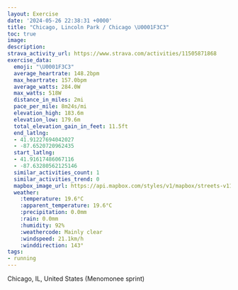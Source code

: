 ```yaml
---
layout: Exercise
date: '2024-05-26 22:38:31 +0000'
title: "Chicago, Lincoln Park / Chicago \U0001F3C3"
toc: true
image:
description:
strava_activity_url: https://www.strava.com/activities/11505871868
exercise_data:
  emoji: "\U0001F3C3"
  average_heartrate: 148.2bpm
  max_heartrate: 157.0bpm
  average_watts: 284.0W
  max_watts: 518W
  distance_in_miles: 2mi
  pace_per_mile: 8m24s/mi
  elevation_high: 183.6m
  elevation_low: 179.6m
  total_elevation_gain_in_feet: 11.5ft
  end_latlng:
  - 41.91227694042027
  - -87.6520720962435
  start_latlng:
  - 41.91617486067116
  - -87.63280562125146
  similar_activities_count: 1
  similar_activities_trend: 0
  mapbox_image_url: https://api.mapbox.com/styles/v1/mapbox/streets-v11/static/path-5+787af2-1.0(eez~Fj%7BzuOIBU%40OFKNG%60%40IFc%40AWEa%40UGG%40SNYb%40Sd%40m%40F%3FVXJBH%3FZMX%40JARQRe%40HGf%40O%60%40QJKDK%40OKg%40Ek%40%3F%5DLs%40%40UCWDG%60%40Of%40BPHD%3Fb%40Ih%40AFDDJXbCI~%40%40TVVRXBL%3F%60%40DHPJFNHt%40Xr%40Jt%40p%40zCJl%40HNHDlBBPBBF%40hBChCDzLBd%40Fl%40JfC%40vEF%7CCH%7CKBVDFzAALBBHJjZBVDDJ%40%40LF%60HC~C),pin-s-s+e5b22e(-87.63334,41.91843),pin-s-f+89ae00(-87.65059,41.91375999999997)/auto/800x800?access_token=pk.eyJ1Ijoiam9zaGJlY2ttYW4iLCJhIjoiY205eWR2aDd1MWZ6djJrbXc4a3M0bWZleiJ9.XiG9OWkNcZk2QzjJbxLB4A
  weather:
    :temperature: 19.6°C
    :apparent_temperature: 19.6°C
    :precipitation: 0.0mm
    :rain: 0.0mm
    :humidity: 92%
    :weathercode: Mainly clear
    :windspeed: 21.1km/h
    :winddirection: 143°
tags:
- running
---
```

Chicago, IL, United States (Menomonee sprint)
